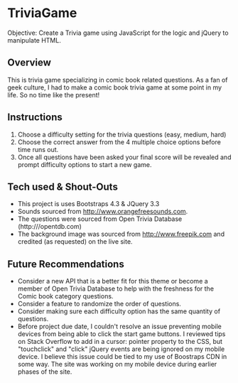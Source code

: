 # TriviaGame
Objective: Create a Trivia game using JavaScript for the logic and jQuery to manipulate HTML.

## Overview
This is trivia game specializing in comic book related questions. As a fan of geek culture, I had to make a comic book trivia game at some point in my life. So no time like the present!

## Instructions
1. Choose a difficulty setting for the trivia questions (easy, medium, hard)
2. Choose the correct answer from the 4 multiple choice options before time runs out.
3. Once all questions have been asked your final score will be revealed and prompt difficulty options to start a new game.

## Tech used & Shout-Outs
* This project is uses Bootstraps 4.3 & JQuery 3.3
* Sounds sourced from http://www.orangefreesounds.com. 
* The questions were sourced from Open Trivia Database (http:///opentdb.com)
* The background image was sourced from http://www.freepik.com and credited (as requested) on the live site.

## Future Recommendations
* Consider a new API that is a better fit for this theme or become a member of Open Trivia Database to help with the freshness for the Comic book category questions.
* Consider a feature to randomize the order of questions.
* Consider making sure each difficulty option has the same quantity of questions.
* Before project due date, I couldn't resolve an issue preventing mobile devices from being able to click the start game buttons. I reviewed tips on Stack Overflow to add in a cursor: pointer property to the CSS, but "touchclick" and "click" jQuery events are being ignored on my mobile device. I believe this issue could be tied to my use of Boostraps CDN in some way. The site was working on my mobile device during earlier phases of the site.